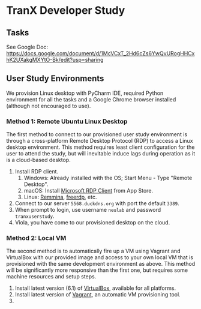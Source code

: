 # TranX Developer Study 
## Tasks
See Google Doc: 
https://docs.google.com/document/d/1McVCxT_2Hd6cZs6YwQvURogHHCxhK2UXakgMXYtO-Bk/edit?usp=sharing

## User Study Environments
We provision Linux desktop with PyCharm IDE, required Python environment for all the tasks and a Google Chrome browser installed (although not encouraged to use).

### Method 1: Remote Ubuntu Linux Desktop
The first method to connect to our provisioned user study environment is through a cross-platform Remote Desktop Protocol (RDP) to access a Linux desktop environment.
This method requires least client configuration for the user to attend the study, but will inevitable induce lags during operation as it is a cloud-based desktop.

1. Install RDP client. 
   1. Windows: Already installed with the OS; Start Menu - Type "Remote Desktop".
   2. macOS: Install [Microsoft RDP Client](https://apps.apple.com/us/app/microsoft-remote-desktop-10/id1295203466?mt=12) from App Store. 
   3. Linux: [Remmina](https://remmina.org/), [freerdp](http://www.freerdp.com/), etc.
2. Connect to our server `5568.duckdns.org` with port the default `3389`.
3. When prompt to login, use username `neulab`  and password `tranxuserstudy`.
4. Viola, you have come to our provisioned desktop on the cloud.

### Method 2: Local VM
The second method is to automatically fire up a VM using Vagrant and VirtualBox with our provided image and access to your own local VM that is provisioned with the same development environment as above.
This method will be significantly more responsive than the first one, but requires some machine resources and setup steps.

1. Install latest version (6.1) of [VirtualBox](https://www.virtualbox.org/wiki/Downloads), available for all platforms.
2. Install latest version of [Vagrant](https://www.vagrantup.com/downloads.html), an automatic VM provisioning tool.
3. 